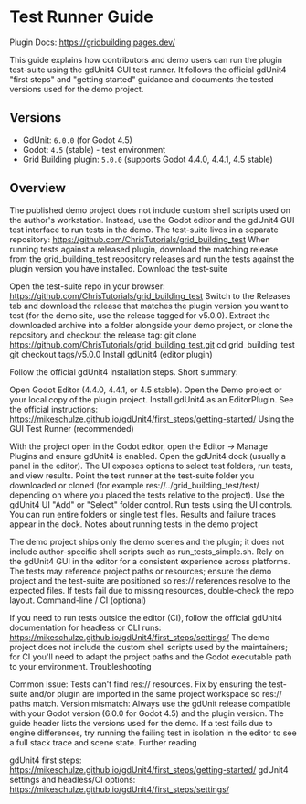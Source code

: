 # Test Runner Guide

Plugin Docs: https://gridbuilding.pages.dev/

This guide explains how contributors and demo users can run the plugin test-suite using the gdUnit4 GUI test runner. It follows the official gdUnit4 "first steps" and "getting started" guidance and documents the tested versions used for the demo project.

## Versions

- GdUnit: `6.0.0` (for Godot 4.5)
- Godot: `4.5` (stable) - test environment
- Grid Building plugin: `5.0.0` (supports Godot 4.4.0, 4.4.1, 4.5 stable)

## Overview

The published demo project does not include custom shell scripts used on the author's workstation. Instead, use the Godot editor and the gdUnit4 GUI test interface to run tests in the demo.
The test-suite lives in a separate repository: https://github.com/ChrisTutorials/grid_building_test
When running tests against a released plugin, download the matching release from the grid_building_test repository releases and run the tests against the plugin version you have installed.
Download the test-suite

Open the test-suite repo in your browser: https://github.com/ChrisTutorials/grid_building_test
Switch to the Releases tab and download the release that matches the plugin version you want to test (for the demo site, use the release tagged for v5.0.0).
Extract the downloaded archive into a folder alongside your demo project, or clone the repository and checkout the release tag:
git clone https://github.com/ChrisTutorials/grid_building_test.git
cd grid_building_test
git checkout tags/v5.0.0
Install gdUnit4 (editor plugin)

Follow the official gdUnit4 installation steps. Short summary:

Open Godot Editor (4.4.0, 4.4.1, or 4.5 stable).
Open the Demo project or your local copy of the plugin project.
Install gdUnit4 as an EditorPlugin. See the official instructions: https://mikeschulze.github.io/gdUnit4/first_steps/getting-started/
Using the GUI Test Runner (recommended)

With the project open in the Godot editor, open the Editor → Manage Plugins and ensure gdUnit4 is enabled.
Open the gdUnit4 dock (usually a panel in the editor). The UI exposes options to select test folders, run tests, and view results.
Point the test runner at the test-suite folder you downloaded or cloned (for example res://../grid_building_test/test/ depending on where you placed the tests relative to the project). Use the gdUnit4 UI "Add" or "Select" folder control.
Run tests using the UI controls. You can run entire folders or single test files. Results and failure traces appear in the dock.
Notes about running tests in the demo project

The demo project ships only the demo scenes and the plugin; it does not include author-specific shell scripts such as run_tests_simple.sh. Rely on the gdUnit4 GUI in the editor for a consistent experience across platforms.
The tests may reference project paths or resources; ensure the demo project and the test-suite are positioned so res:// references resolve to the expected files. If tests fail due to missing resources, double-check the repo layout.
Command-line / CI (optional)

If you need to run tests outside the editor (CI), follow the official gdUnit4 documentation for headless or CLI runs: https://mikeschulze.github.io/gdUnit4/first_steps/settings/
The demo project does not include the custom shell scripts used by the maintainers; for CI you'll need to adapt the project paths and the Godot executable path to your environment.
Troubleshooting

Common issue: Tests can't find res:// resources. Fix by ensuring the test-suite and/or plugin are imported in the same project workspace so res:// paths match.
Version mismatch: Always use the gdUnit release compatible with your Godot version (6.0.0 for Godot 4.5) and the plugin version. The guide header lists the versions used for the demo.
If a test fails due to engine differences, try running the failing test in isolation in the editor to see a full stack trace and scene state.
Further reading

gdUnit4 first steps: https://mikeschulze.github.io/gdUnit4/first_steps/getting-started/
gdUnit4 settings and headless/CI options: https://mikeschulze.github.io/gdUnit4/first_steps/settings/